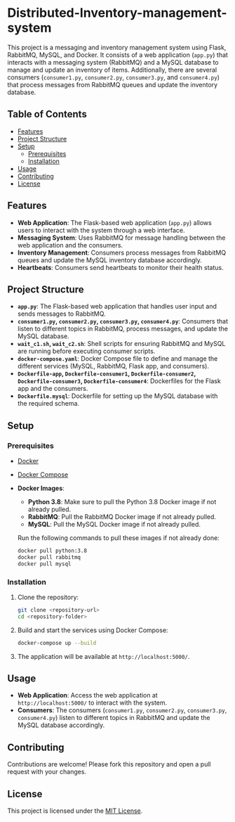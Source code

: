# Distributed-Inventory-management-system

This project is a messaging and inventory management system using Flask, RabbitMQ, MySQL, and Docker. It consists of a web application (`app.py`) that interacts with a messaging system (RabbitMQ) and a MySQL database to manage and update an inventory of items. Additionally, there are several consumers (`consumer1.py`, `consumer2.py`, `consumer3.py`, and `consumer4.py`) that process messages from RabbitMQ queues and update the inventory database.

## Table of Contents

- [Features](#features)
- [Project Structure](#project-structure)
- [Setup](#setup)
  - [Prerequisites](#prerequisites)
  - [Installation](#installation)
- [Usage](#usage)
- [Contributing](#contributing)
- [License](#license)

## Features

- **Web Application**: The Flask-based web application (`app.py`) allows users to interact with the system through a web interface.
- **Messaging System**: Uses RabbitMQ for message handling between the web application and the consumers.
- **Inventory Management**: Consumers process messages from RabbitMQ queues and update the MySQL inventory database accordingly.
- **Heartbeats**: Consumers send heartbeats to monitor their health status.

## Project Structure

- **`app.py`**: The Flask-based web application that handles user input and sends messages to RabbitMQ.
- **`consumer1.py`, `consumer2.py`, `consumer3.py`, `consumer4.py`**: Consumers that listen to different topics in RabbitMQ, process messages, and update the MySQL database.
- **`wait_c1.sh`, `wait_c2.sh`**: Shell scripts for ensuring RabbitMQ and MySQL are running before executing consumer scripts.
- **`docker-compose.yaml`**: Docker Compose file to define and manage the different services (MySQL, RabbitMQ, Flask app, and consumers).
- **`Dockerfile-app`, `Dockerfile-consumer1`, `Dockerfile-consumer2`, `Dockerfile-consumer3`, `Dockerfile-consumer4`**: Dockerfiles for the Flask app and the consumers.
- **`Dockerfile.mysql`**: Dockerfile for setting up the MySQL database with the required schema.

## Setup

### Prerequisites

- [Docker](https://www.docker.com/get-started)
- [Docker Compose](https://docs.docker.com/compose/)
- **Docker Images**:
    - **Python 3.8**: Make sure to pull the Python 3.8 Docker image if not already pulled.
    - **RabbitMQ**: Pull the RabbitMQ Docker image if not already pulled.
    - **MySQL**: Pull the MySQL Docker image if not already pulled.
    
    Run the following commands to pull these images if not already done:
    ```bash
    docker pull python:3.8
    docker pull rabbitmq
    docker pull mysql
    ```

### Installation

1. Clone the repository:

    ```bash
    git clone <repository-url>
    cd <repository-folder>
    ```

2. Build and start the services using Docker Compose:

    ```bash
    docker-compose up --build
    ```

3. The application will be available at `http://localhost:5000/`.

## Usage

- **Web Application**: Access the web application at `http://localhost:5000/` to interact with the system.
- **Consumers**: The consumers (`consumer1.py`, `consumer2.py`, `consumer3.py`, `consumer4.py`) listen to different topics in RabbitMQ and update the MySQL database accordingly.

## Contributing

Contributions are welcome! Please fork this repository and open a pull request with your changes.

## License

This project is licensed under the [MIT License](LICENSE).

